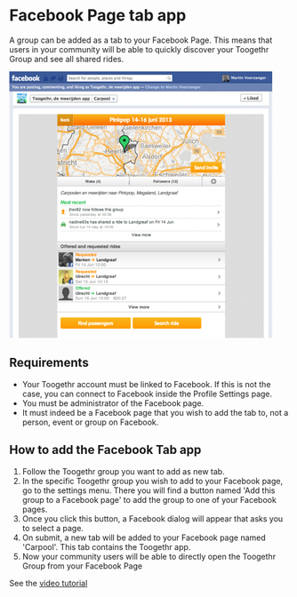 Facebook Page tab app
=====================

A group can be added as a tab to your Facebook Page. This means that users in your community will be able to quickly discover your Toogethr Group and see all shared rides. 

![facebook page tab app](../static/img/Toogethr%20Facebook%20Page%20tab%20app%20for%20Pinkpop_1.png)

## Requirements

* Your Toogethr account must be linked to Facebook. If this is not the case, you can connect to Facebook inside the Profile Settings page.
* You must be administrator of the Facebook page. 
* It must indeed be a Facebook page that you wish to add the tab to, not a person, event or group on Facebook. 

## How to add the Facebook Tab app

1. Follow the Toogethr group you want to add as new tab.
2. In the specific Toogethr group you wish to add to your Facebook page, go to the settings menu. There you will find a button named 'Add this group to a Facebook page' to add the group to one of your Facebook pages.
3. Once you click this button, a Facebook dialog will appear that asks you to select a page. 
4. On submit, a new tab will be added to your Facebook page named 'Carpool'. This tab contains the Toogethr app.
5. Now your community users will be able to directly open the Toogethr Group from your Facebook Page

See the [video tutorial](https://www.youtube.com/watch?v=GSTuXk94inA)
